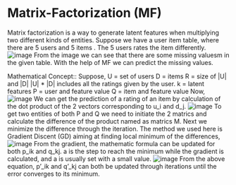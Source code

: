 # Matrix-Factorization (MF)
Matrix factorization is a way to generate latent features when multiplying two different kinds of entities.
Suppose we have a user item table, where there are 5 users and 5 items . The 5 users rates the item differently.
![image](https://user-images.githubusercontent.com/45823099/125603428-1f80bfbc-346b-4cad-88f7-ca8c4ec28398.png)
From the image we can see that there are some missing valuesm in the given table. With the help of MF we can predict the missing values.

Mathematical Concept::
Suppose, U = set of users
D = items
R = size of |U| and |D|
|U| * |D| includes all the ratings given by the user.
k = latent features
P = user and feature value
Q = item and feature value
Now,
![image](https://user-images.githubusercontent.com/45823099/125604892-8a2f319a-7a36-4cfb-9f7a-6f319e2ec44d.png)
We can get the prediction of a rating of an item by calculation of the dot product of the 2 vectors corresponding to u_i and d_j.
![image](https://user-images.githubusercontent.com/45823099/125607346-8ef1a792-1e97-4191-9b37-b5628143f548.png)
To get two entities of both P and Q we need to initiate the 2 matrics and calculate the difference of the product named as matrics M. Next we minimize the difference through the iteration. The method we used here is Gradient Discent (GD) aiming at finding local minimum of the differences,
![image](https://user-images.githubusercontent.com/45823099/125711109-4193f0f3-9afb-4b25-96ef-f5d83553fe14.png)
From the gradient, the mathematic formula can be updated for both p_ik and q_kj. a is the step to reach the minimum while the gradient is calculated, and a is usually set with a small value.
![image](https://user-images.githubusercontent.com/45823099/125711305-5de712b0-d5c8-455a-a7d8-8bf22c6a5e40.png)
From the above equation, p’_ik and q’_kj can both be updated through iterations until the error converges to its minimum.

